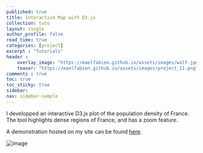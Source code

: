 ```yaml
---
published: true
title: Interactive Map with D3.js
collection: tuto
layout: single
author_profile: false
read_time: true
categories: [project]
excerpt : "Tutorials"
header :
    overlay_image: "https://maelfabien.github.io/assets/images/wolf.jpg"
    teaser: "https://maelfabien.github.io/assets/images/project_11.png"
comments : true
toc: true
toc_sticky: true
sidebar:
nav: sidebar-sample
---
```


I developped an interactive D3.js plot of the population density of France. The tool highlights dense regions of France, and has a zoom feature.

A demonstration hosted on my site can be found [here](https://maelfabien.github.io/viz).

![image](https://maelfabien.github.io/assets/images/map_d3.jpg)

